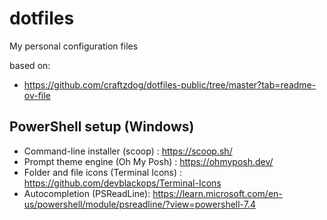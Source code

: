 # dotfiles

My personal configuration files

based on:
- https://github.com/craftzdog/dotfiles-public/tree/master?tab=readme-ov-file


## PowerShell setup (Windows)
- Command-line installer (scoop) : https://scoop.sh/
- Prompt theme engine (Oh My Posh) : https://ohmyposh.dev/
- Folder and file icons (Terminal Icons) : https://github.com/devblackops/Terminal-Icons
- Autocompletion (PSReadLine): https://learn.microsoft.com/en-us/powershell/module/psreadline/?view=powershell-7.4
